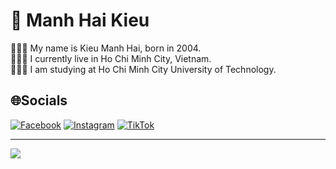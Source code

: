 # 🤴 Manh Hai Kieu
👨🏻‍💻 My name is Kieu Manh Hai, born in 2004.<br>
👨🏻‍💻 I currently live in Ho Chi Minh City, Vietnam.<br>
👨🏻‍💻 I am studying at Ho Chi Minh City University of Technology.

## 🌐Socials
[![Facebook](https://img.shields.io/badge/Facebook-%231877F2.svg?logo=Facebook&logoColor=white)](https://facebook.com/mh.kieuuu) [![Instagram](https://img.shields.io/badge/Instagram-%23E4405F.svg?logo=Instagram&logoColor=white)](https://instagram.com/mh.kieuuu_) [![TikTok](https://img.shields.io/badge/TikTok-%23000000.svg?logo=TikTok&logoColor=white)](https://tiktok.com/@mhkieuuu) 

---
[![](https://visitcount.itsvg.in/api?id=manhhaikieu&icon=0&color=0)](https://visitcount.itsvg.in)
